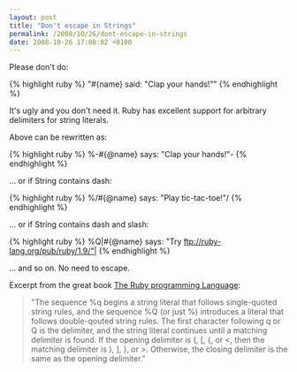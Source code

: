 ```yaml
---
layout: post
title: "Don't escape in Strings"
permalink: /2008/10/26/dont-escape-in-strings
date: 2008-10-26 17:08:02 +0100
---
```


Please don't do:

{% highlight ruby %}
"#{name} said: \"Clap your hands!\""
{% endhighlight %}

It's ugly and you don't need it. Ruby has excellent support for arbitrary delimiters for string literals.

Above can be rewritten as:

{% highlight ruby %}
%-#{@name} says: "Clap your hands!"-
{% endhighlight %}

… or if String contains dash:

{% highlight ruby %}
%/#{@name} says: "Play tic-tac-toe!"/
{% endhighlight %}

... or if String contains dash and slash:

{% highlight ruby %}
%Q|#{@name} says: "Try ftp://ruby-lang.org/pub/ruby/1.9/"|
{% endhighlight %}

... and so on. No need to escape.

Excerpt from the great book [The Ruby programming Language](https://www.amazon.com/Ruby-Programming-Language-Everything-Need/dp/0596516177):

> "The sequence %q begins a string literal that follows single-quoted string rules, and the sequence %Q (or just %) introduces a literal that follows double-qouted string rules. The first character following q or Q is the delimiter, and the string literal continues until a matching delimiter is found. If the opening delimiter is (, [, {, or <, then the matching delimiter is ), ], }, or >. Otherwise, the closing delimiter is the same as the opening delimiter."
